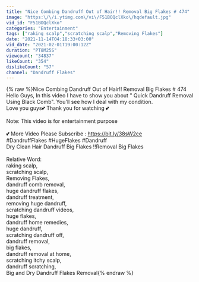 ```yaml
---
title: "Nice Combing Dandruff Out of Hair!! Removal Big Flakes # 474"
image: "https:\/\/i.ytimg.com\/vi\/F51BOQclXko\/hqdefault.jpg"
vid_id: "F51BOQclXko"
categories: "Entertainment"
tags: ["raking scalp","scratching scalp","Removing Flakes"]
date: "2021-11-14T04:18:33+03:00"
vid_date: "2021-02-01T19:00:12Z"
duration: "PT8M25S"
viewcount: "34837"
likeCount: "354"
dislikeCount: "57"
channel: "Dandruff Flakes"
---
```

{% raw %}Nice Combing Dandruff Out of Hair!! Removal Big Flakes # 474<br />Hello Guys, In this video I have to show you about &quot; Quick Dandruff Removal Using Black Comb&quot;. You'll see how I deal with my condition.<br />Love you guys💕 Thank you for watching 💕<br /><br />Note: This video is for entertainment purpose <br /><br />💕 More Video Please Subscribe : <a rel="nofollow" target="blank" href="https://bit.ly/38sW2ce">https://bit.ly/38sW2ce</a><br />#DandruffFlakes #HugeFlakes #Dandruff<br />Dry Clean Hair Dandruff Big Flakes !!Removal Big Flakes<br /><br />Relative Word:<br />raking scalp,<br />scratching scalp,<br />Removing Flakes,<br />dandruff comb removal,<br />huge dandruff flakes,<br />dandruff treatment,<br />removing huge dandruff,<br />scratching dandruff videos,<br />huge flakes,<br />dandruff home remedies,<br />huge dandruff,<br />scratching dandruff off,<br />dandruff removal,<br />big flakes,<br />dandruff removal at home,<br />scratching itchy scalp,<br />dandruff scratching,<br />Big and Dry Dandruff Flakes Removal{% endraw %}
